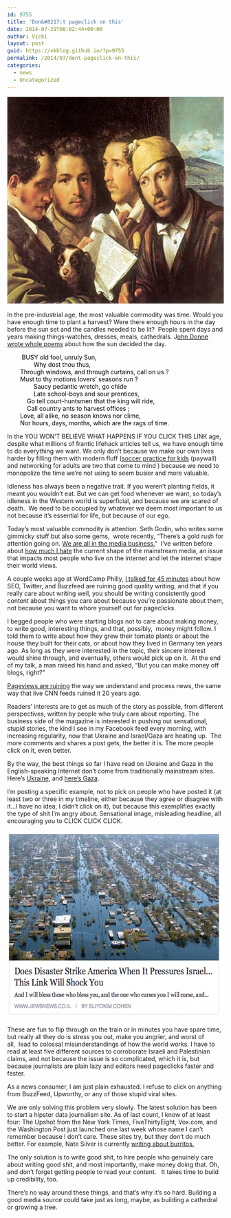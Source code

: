 ```yaml
---
id: 9755
title: 'Don&#8217;t pageclick on this'
date: 2014-07-29T08:02:44+00:00
author: Vicki
layout: post
guid: https://vkblog.github.io/?p=9755
permalink: /2014/07/dont-pageclick-on-this/
categories:
  - news
  - Uncategorized
---
```

[<img class="aligncenter size-medium wp-image-9773" src="https://raw.githubusercontent.com/vkblog/vkblog.github.io/master/public/img/2014/07/readers-of-newspapers-in-naples-1831.jpgLarge-580x481.jpg" alt="readers-of-newspapers-in-naples-1831.jpg!Large" width="580" height="481" />](https://raw.githubusercontent.com/vkblog/vkblog.github.io/master/public/img/2014/07/readers-of-newspapers-in-naples-1831.jpgLarge.jpg)

In the pre-industrial age, the most valuable commodity was time. Would you have enough time to plant a harvest? Were there enough hours in the day before the sun set and the candles needed to be lit?  People spent days and years making things-watches, dresses, meals, cathedrals. J<a href="http://www.luminarium.org/sevenlit/donne/sunrising.htm" target="_blank">ohn Donne wrote whole poems</a> about how the sun decided the day.

<p style="padding-left: 30px;">
  <span style="color: #000000;"> B</span><span style="color: #000000;">USY</span><span style="color: #000000;"> old fool, unruly Sun, </span><br style="color: #000000;" /><span style="color: #000000;">        Why dost thou thus,</span><br style="color: #000000;" /><span style="color: #000000;">Through windows, and through curtains, call on us ? </span><br style="color: #000000;" /><span style="color: #000000;">Must to thy motions lovers&#8217; seasons run ? </span><br style="color: #000000;" /><span style="color: #000000;">        Saucy pedantic wretch, go chide </span><br style="color: #000000;" /><span style="color: #000000;">        Late school-boys and sour prentices, </span><br style="color: #000000;" /><span style="color: #000000;">    Go tell court-huntsmen that the king will ride, </span><br style="color: #000000;" /><span style="color: #000000;">    Call country ants to harvest offices ;</span><br style="color: #000000;" /><span style="color: #000000;">Love, all alike, no season knows nor clime, </span><br style="color: #000000;" /><span style="color: #000000;">Nor hours, days, months, which are the rags of time. </span>
</p>

In the YOU WON&#8217;T BELIEVE WHAT HAPPENS IF YOU CLICK THIS LINK age, despite what millions of frantic lifehack articles tell us, we have enough time to do everything we want. We only don&#8217;t because we make our own lives harder by filling them with modern fluff (<a href="http://www.economist.com/news/united-states/21608793-helicopter-moms-and-dads-will-not-harm-their-kids-if-they-relax-bit-cancel-violin" target="_blank">soccer practice for kids</a> (paywall) and networking for adults are two that come to mind ) because we need to monopolize the time we&#8217;re not using to seem busier and more valuable.

Idleness has always been a negative trait. If you weren&#8217;t planting fields, it meant you wouldn&#8217;t eat. But we can get food whenever we want, so today&#8217;s idleness in the Western world is superficial, and because we are scared of death.  We need to be occupied by whatever we deem most important to us not because it&#8217;s essential for life, but because of our ego.

Today&#8217;s most valuable commodity is attention. Seth Godin, who writes some gimmicky stuff but also some gems,  wrote recently, &#8220;There&#8217;s a gold rush for attention going on. <a href="http://sethgodin.typepad.com/seths_blog/2014/06/in-search-of-meaningful.html" target="_blank">We are all in the media business.</a>&#8221;  I&#8217;ve written before about <a href="https://vkblog.github.io/2012/12/how-to-watch-internet-news/" target="_blank">how much I hate</a> the current shape of the mainstream media, an issue that impacts most people who live on the internet and let the internet shape their world views.

A couple weeks ago at WordCamp Philly, <a href="http://www.slideshare.net/vickiboykis/word-camp-philly-2014-good-content" target="_blank">I talked for 45 minutes</a> about how SEO, Twitter, and Buzzfeed are ruining good quality writing, and that if you really care about writing well, you should be writing consistently good content about things you care about because you&#8217;re passionate about them, not because you want to whore yourself out for pageclicks.

I begged people who were starting blogs not to care about making money, to write good, interesting things, and that, possibly,  money might follow. I told them to write about how they grew their tomato plants or about the house they built for their cats, or about how they lived in Germany ten years ago. As long as they were interested in the topic, their sincere interest would shine through, and eventually, others would pick up on it.  At the end of my talk, a man raised his hand and asked, &#8220;But you can make money off blogs, right?&#8221;

<a href="http://www.americanpressinstitute.org/need-to-know/shareable/5-alternative-metrics-pageviews/" target="_blank">Pageviews are ruining</a> the way we understand and process news, the same way that live CNN feeds ruined it 20 years ago.

Readers&#8217; interests are to get as much of the story as possible, from different perspectives, written by people who truly care about reporting. The business side of the magazine is interested in pushing out sensational, stupid stories, the kind I see in my Facebook feed every morning, with increasing regularity, now that Ukraine and Israel/Gaza are heating up.  The more comments and shares a post gets, the better it is. The more people click on it, even better.

By the way, the best things so far I have read on Ukraine and Gaza in the English-speaking Internet don&#8217;t come from traditionally mainstream sites. Here&#8217;s <a href="http://www.nybooks.com/blogs/nyrblog/2014/jul/24/russia-pregnant-with-ukraine/?insrc=wbll" target="_blank">Ukraine</a>, and <a href="http://lizraelupdate.com/2014/07/11/the-facts-about-gaza-that-were-not-saying/" target="_blank">here&#8217;s Gaza</a>.

I&#8217;m posting a specific example, not to pick on people who have posted it (at least two or three in my timeline, either because they agree or disagree with it&#8230;I have no idea, I didn&#8217;t click on it), but because this exemplifies exactly the type of shit I&#8217;m angry about. Sensational image, misleading headline, all encouraging you to CLICK CLICK CLICK.

[<img class="aligncenter size-medium wp-image-9778" src="https://raw.githubusercontent.com/vkblog/vkblog.github.io/master/public/img/2014/07/Screen-Shot-2014-07-29-at-7.39.22-AM-580x437.png" alt="Screen Shot 2014-07-29 at 7.39.22 AM" width="580" height="437" />](https://raw.githubusercontent.com/vkblog/vkblog.github.io/master/public/img/2014/07/Screen-Shot-2014-07-29-at-7.39.22-AM.png)

These are fun to flip through on the train or in minutes you have spare time, but really all they do is stress you out, make you angrier, and worst of all,  lead to colossal misunderstandings of how the world works. I have to read at least five different sources to corroborate Israeli and Palestinian claims, and not because the issue is so complicated, which it is, but because journalists are plain lazy and editors need pageclicks faster and faster.

As a news consumer, I am just plain exhausted. I refuse to click on anything from BuzzFeed, Upworthy, or any of those stupid viral sites.

We are only solving this problem very slowly. The latest solution has been to start a hipster data journalism site. As of last count, I know of at least four: The Upshot from the New York Times, FiveThirtyEight, Vox.com, and the Washington Post just launched one last week whose name I can&#8217;t remember because I don&#8217;t care. These sites try, but they don&#8217;t do much better. For example, Nate Silver is currently <a href="http://fivethirtyeight.com/burrito/#brackets-view" target="_blank">writing about burritos.</a>

The only solution is to write good shit, to hire people who genuinely care about writing good shit, and most importantly, make money doing that. Oh, and don&#8217;t forget getting people to read your content.   It takes time to build up credibility, too.

There&#8217;s no way around these things, and that&#8217;s why it&#8217;s so hard. Building a good media source could take just as long, maybe, as building a cathedral or growing a tree.